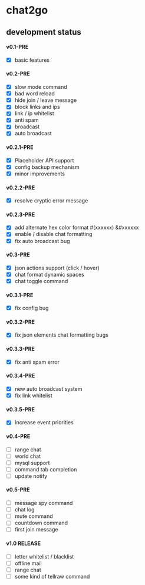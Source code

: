# chat2go

## development status

#### v0.1-PRE
- [x] basic features

#### v0.2-PRE
- [x] slow mode command
- [x] bad word reload
- [x] hide join / leave message
- [x] block links and ips
- [x] link / ip whitelist
- [x] anti spam
- [x] broadcast
- [x] auto broadcast

#### v0.2.1-PRE
- [x] Placeholder API support
- [x] config backup mechanism
- [x] minor improvements

#### v0.2.2-PRE
- [x] resolve cryptic error message

#### v0.2.3-PRE
- [x] add alternate hex color format #(xxxxxx) &#xxxxxx
- [x] enable / disable chat formatting
- [x] fix auto broadcast bug

#### v0.3-PRE
- [x] json actions support (click / hover)
- [x] chat format dynamic spaces
- [x] chat toggle command

#### v0.3.1-PRE
- [x] fix config bug

#### v0.3.2-PRE
- [x] fix json elements chat formatting bugs

#### v0.3.3-PRE
- [x] fix anti spam error

#### v0.3.4-PRE
- [x] new auto broadcast system
- [x] fix link whitelist

#### v0.3.5-PRE
- [x] increase event priorities

#### v0.4-PRE
- [ ] range chat
- [ ] world chat
- [ ] mysql support
- [ ] command tab completion
- [ ] update notify

#### v0.5-PRE
- [ ] message spy command
- [ ] chat log
- [ ] mute command
- [ ] countdown command
- [ ] first join message

#### v1.0 RELEASE
- [ ] letter whitelist / blacklist
- [ ] offline mail
- [ ] range chat
- [ ] some kind of tellraw command